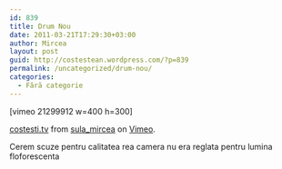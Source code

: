 ```yaml
---
id: 839
title: Drum Nou
date: 2011-03-21T17:29:30+03:00
author: Mircea
layout: post
guid: http://costestean.wordpress.com/?p=839
permalink: /uncategorized/drum-nou/
categories:
  - Fără categorie
---
```

[vimeo 21299912 w=400 h=300]

[costesti.tv](http://vimeo.com/21299912) from [sula_mircea](http://vimeo.com/user5928830) on [Vimeo](http://vimeo.com).

Cerem scuze pentru calitatea rea camera nu era reglata pentru lumina floforescenta